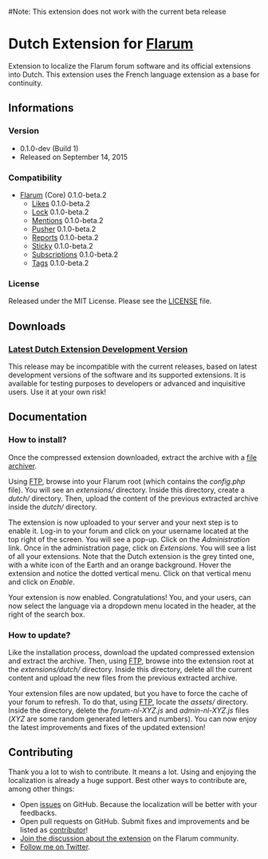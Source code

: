 #Note: This extension does not work with the current beta release

# Dutch Extension for [Flarum](http://flarum.org/)

Extension to localize the Flarum forum software and its official extensions into Dutch.
This extension uses the French language extension as a base for continuity.

## Informations

### Version

- 0.1.0-dev (Build 1)
- Released on September 14, 2015

### Compatibility

- [Flarum](https://github.com/flarum/core) (Core) 0.1.0-beta.2
	- [Likes](https://github.com/flarum/likes) 0.1.0-beta.2
	- [Lock](https://github.com/flarum/lock) 0.1.0-beta.2
	- [Mentions](https://github.com/flarum/mentions) 0.1.0-beta.2
	- [Pusher](https://github.com/flarum/pusher) 0.1.0-beta.2
	- [Reports](https://github.com/flarum/reports) 0.1.0-beta.2
	- [Sticky](https://github.com/flarum/sticky) 0.1.0-beta.2
	- [Subscriptions](https://github.com/flarum/subscriptions) 0.1.0-beta.2
	- [Tags](https://github.com/flarum/tags) 0.1.0-beta.2

### License

Released under the MIT License. Please see the [LICENSE](https://github.com/rodymol123/Flarum-nl-NL/blob/master/LICENSE) file.

## Downloads

### [Latest Dutch Extension Development Version](https://github.com/rodymol123/Flarum-nl-NL/archive/master.zip)

This release may be incompatible with the current releases, based on latest development versions of the software and its supported extensions. It is available for testing purposes to developers or advanced and inquisitive users. Use it at your own risk!

## Documentation

### How to install?

Once the compressed extension downloaded, extract the archive with a [file archiver](https://en.wikipedia.org/wiki/Comparison_of_file_archivers).

Using [FTP](http://en.wikipedia.org/wiki/File_Transfer_Protocol), browse into your Flarum root (which contains the *config.php* file). You will see an *extensions/* directory. Inside this directory, create a *dutch/* directory. Then, upload the content of the previous extracted archive inside the *dutch/* directory.

The extension is now uploaded to your server and your next step is to enable it. Log-in to your forum and click on your username located at the top right of the screen. You will see a pop-up. Click on the *Administration* link. Once in the administration page, click on *Extensions*. You will see a list of all your extensions. Note that the Dutch extension is the grey tinted one, with a white icon of the Earth and an orange background. Hover the extension and notice the dotted vertical menu. Click on that vertical menu and click on *Enable*.

Your extension is now enabled. Congratulations! You, and your users, can now select the language via a dropdown menu located in the header, at the right of the search box.

### How to update?

Like the installation process, download the updated compressed extension and extract the archive. Then, using [FTP](http://en.wikipedia.org/wiki/File_Transfer_Protocol), browse into the extension root at the *extensions/dutch/* directory. Inside this directory, delete all the current content and upload the new files from the previous extracted archive.

Your extension files are now updated, but you have to force the cache of your forum to refresh. To do that, using [FTP](http://en.wikipedia.org/wiki/File_Transfer_Protocol), locate the *assets/* directory. Inside the directory, delete the *forum-nl-XYZ.js* and *admin-nl-XYZ.js* files (*XYZ* are some random generated letters and numbers). You can now enjoy the latest improvements and fixes of the updated extension!

## Contributing

Thank you a lot to wish to contribute. It means a lot. Using and enjoying the localization is already a huge support. Best other ways to contribute are, among other things:

- Open [issues](https://github.com/rodymol123/Flarum-nl-NL/issues) on GitHub. Because the localization will be better with your feedbacks.
- Open pull requests on GitHub. Submit fixes and improvements and be listed as [contributor](https://github.com/rodymol123/Flarum-nl-NL/graphs/contributors)!
- [Join the discussion about the extension](http://discuss.flarum.org/d/758-dutch-translation) on the Flarum community.
- [Follow me on Twitter](https://twitter.com/rodymol123).
